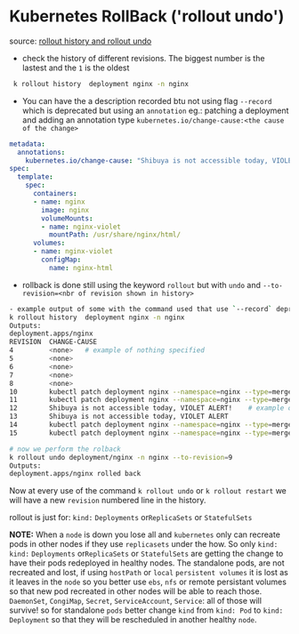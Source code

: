 # Kubernetes RollBack ('rollout undo')
source: [rollout history and rollout undo](https://kubernetes.io/docs/concepts/workloads/controllers/deployment/#rolling-back-a-deployment)
- check the history of different revisions. The biggest number is the lastest and the `1` is the oldest
```bash
 k rollout history  deployment nginx -n nginx
```
- You can have the a description recorded btu not using flag `--record` which is deprecated but using an `annotation`
eg.: patching a deployment and adding an annotation type `kubernetes.io/change-cause:<the cause of the change>`
```yaml
metadata:
  annotations:
    kubernetes.io/change-cause: "Shibuya is not accessible today, VIOLET ALERT!"
spec:
  template:
    spec:
      containers:
      - name: nginx
        image: nginx
        volumeMounts:
        - name: nginx-violet
          mountPath: /usr/share/nginx/html/
      volumes:
      - name: nginx-violet
        configMap:
          name: nginx-html
```
- rollback is done still using the keyword `rollout` but with `undo` and `--to-revision=<nbr of revision shown in history>`
```bash
- example output of some with the command used that use `--record` deprecated flag, some the `annotation` and some nothing:
k rollout history  deployment nginx -n nginx
Outputs:
deployment.apps/nginx 
REVISION  CHANGE-CAUSE
4         <none>   # example of nothing specified
5         <none>
6         <none>
7         <none>
8         <none>
10        kubectl patch deployment nginx --namespace=nginx --type=merge --   # example of `--record` flag used (deprecated)
11        kubectl patch deployment nginx --namespace=nginx --type=merge --
12        Shibuya is not accessible today, VIOLET ALERT!    # example of the `annotations: kubernetes.io/change-cause: "<cause to put here>" 
13        Shibuya is not accessible today, VIOLET ALERT
14        kubectl patch deployment nginx --namespace=nginx --type=merge --patch-file=nginx-deployment-patching.yaml --record=true
15        kubectl patch deployment nginx --namespace=nginx --type=merge --patch-file=nginx-deployment-patching.yaml --record=true
```
```bash
# now we perform the rolback
k rollout undo deployment/nginx -n nginx --to-revision=9
Outputs:
deployment.apps/nginx rolled back
```

Now at every use of the command `k rollout undo` or `k rollout restart` we will have a new `revision` numbered line in the history. 

rollout is just for: `kind:` `Deployments` or`ReplicaSets` or `StatefulSets`

**NOTE:**
When a `node` is down you lose all and `kubernetes` only can recreate pods in other nodes if they use `replicasets` under the how.
So only `kind:` `kind:` `Deployments` or`ReplicaSets` or `StatefulSets` are getting the change to have their pods redeployed in healthy nodes.
The standalone pods, are not recreated and lost, if using `hostPath` or
`local` `persistent volumes` it is lost as it leaves in the `node` so you better use `ebs`,
`nfs` or remote persistant volumes so that new pod recreated in other nodes will be able to reach those.
`DaemonSet`, `CongiMap`, `Secret`, `ServiceAccount`, `Service`: 
  all of those will survive! so for standalone `pods` better change `kind` from `kind: Pod` to `kind: Deployment`
  so that they will be rescheduled in another healthy `node`.

